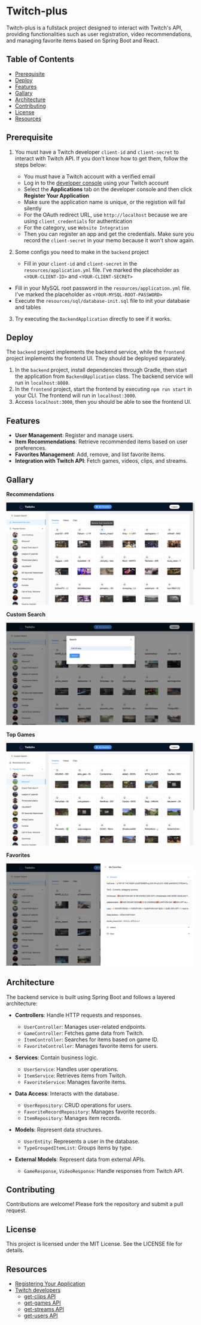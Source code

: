 # Twitch-plus

Twitch-plus is a fullstack project designed to interact with Twitch's API, providing functionalities such as user registration, video recommendations, and managing favorite items based on Spring Boot and React.

## Table of Contents

- [Prerequisite](#prerequisite)
- [Deploy](#deploy)
- [Features](#features)
- [Gallary](#gallary)
- [Architecture](#architecture)
- [Contributing](#contributing)
- [License](#license)
- [Resources](#resources)

## Prerequisite

1. You must have a Twitch developer `client-id` and `client-secret` to interact with Twitch API. If you don't know how to get them, follow the steps below:
	* You must have a Twitch account with a verified email
	* Log in to the [developer console](https://dev.twitch.tv/console) using your Twitch account
	* Select the **Applications** tab on the developer console and then click **Register Your Application** 
	* Make sure the application name is unique, or the registion will fail silently
	* For the OAuth redirect URL, use `http://localhost` because we are using `client_credentials` for authentication
	* For the category, use `Website Integration`
	* Then you can register an app and get the credentials. Make sure you record the `client-secret` in your memo because it won't show again.

2. Some configs you need to make in the `backend` project
 	* Fill in your `client-id` and `client-secret` in the `resources/application.yml` file. I've marked the placeholder as `<YOUR-CLIENT-ID>` and `<YOUR-CLIENT-SECRET>`
  * Fill in your MySQL root password in the `resources/application.yml` file. I've marked the placeholder as `<YOUR-MYSQL-ROOT-PASSWORD>`
  * Execute the `resources/sql/database-init.sql` file to init your database and tables
3. Try executing the `BackendApplication` directly to see if it works.

## Deploy

The `backend` project implements the backend service, while the `frontend` project implements the frontend UI. They should be deployed separately.

1. In the `backend` project, install dependencies through Gradle, then start the application from `BackendApplication` class. The backend service will run in `localhost:8080`.
2. In the `frontend` project, start the frontend by executing `npm run start` in your CLI. The frontend will run in `localhost:3000`.
3. Access `localhost:3000`, then you should be able to see the frontend UI.

## Features

- **User Management**: Register and manage users.
- **Item Recommendations**: Retrieve recommended items based on user preferences.
- **Favorites Management**: Add, remove, and list favorite items.
- **Integration with Twitch API**: Fetch games, videos, clips, and streams.

## Gallary

**Recommendations**

![](image/recommendation.png)

**Custom Search**

![](image/custom-search.png)

**Top Games**

![](image/top-games.png)

**Favorites**

![](image/favorites.png)

## Architecture

The backend service is built using Spring Boot and follows a layered architecture:

- **Controllers**: Handle HTTP requests and responses.
	- `UserController`: Manages user-related endpoints.
	- `GameController`: Fetches game data from Twitch.
	- `ItemController`: Searches for items based on game ID.
	- `FavoriteController`: Manages favorite items for users.

- **Services**: Contain business logic.
	- `UserService`: Handles user operations.
	- `ItemService`: Retrieves items from Twitch.
	- `FavoriteService`: Manages favorite items.

- **Data Access**: Interacts with the database.
	- `UserRepository`: CRUD operations for users.
	- `FavoriteRecordRepository`: Manages favorite records.
	- `ItemRepository`: Manages item records.

- **Models**: Represent data structures.
	- `UserEntity`: Represents a user in the database.
	- `TypeGroupedItemList`: Groups items by type.

- **External Models**: Represent data from external APIs.
	- `GameResponse`, `VideoResponse`: Handle responses from Twitch API.

## Contributing

Contributions are welcome! Please fork the repository and submit a pull request.

## License

This project is licensed under the MIT License. See the LICENSE file for details.

## Resources

* [Registering Your Application](https://dev.twitch.tv/docs/authentication/register-app/)
* [Twitch developers](https://dev.twitch.tv/)
	* [get-clips API](https://dev.twitch.tv/docs/api/reference/#get-clips)
	* [get-games API](https://dev.twitch.tv/docs/api/reference/#get-games)
	* [get-streams API](https://dev.twitch.tv/docs/api/reference/#get-streams)
	* [get-users API](https://dev.twitch.tv/docs/api/reference/#get-users)